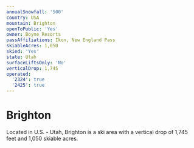 ```yaml
---
annualSnowfall: '500'
country: USA
mountain: Brighton
openToPublic: 'Yes'
owner: Boyne Resorts
passAffiliations: Ikon, New England Pass
skiableAcres: 1,050
skied: 'Yes'
state: Utah
surfaceLiftsOnly: 'No'
verticalDrop: 1,745
operated:
  '2324': true
  '2425': true
---
```



# Brighton

Located in U.S. - Utah, Brighton is a ski area with a vertical drop of 1,745 feet and 1,050 skiable acres.
